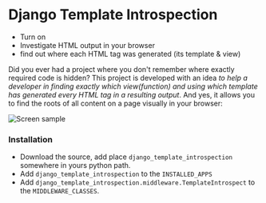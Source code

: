 Django Template Introspection
=============================
  - Turn on
  - Investigate HTML output in  your browser
  - find out where each HTML tag was generated (its template & view)

  Did you ever had a project where you don't remember where exactly required code is hidden? This project is developed with an idea *to help a developer in finding exactly which view(function) and using which template has generated every HTML tag in a resulting output*.
  And yes, it allows you to find the roots of all content on a page visually in your browser:

  ![Screen sample](http://sumno.com.ua/media/images/galleries/2008/11/01/dlya-publikatsij/menu015.png "Sample usage")

### Installation
 - Download the source, add place `django_template_introspection` somewhere in yours python path.
 - Add `django_template_introspection` to the `INSTALLED_APPS`
 - Add `django_template_introspection.middleware.TemplateIntrospect` to the `MIDDLEWARE_CLASSES`.


